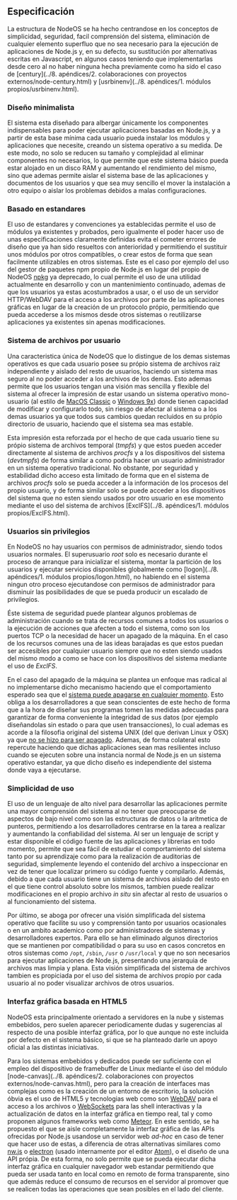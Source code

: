 ## Especificación

La estructura de NodeOS se ha hecho centrandose en los conceptos de simplicidad,
seguridad, facil comprensión del sistema, eliminación de cualquier elemento
superfluo que no sea necesario para la ejecución de aplicaciones de Node.js y,
en su defecto, su sustitución por alternativas escritas en Javascript, en
algunos casos teniendo que implementarlas desde cero al no haber ninguna hecha
previamente como ha sido el caso de
[century](../8. apéndices/2. colaboraciones con proyectos externos/node-century.html)
y [usrbinenv](../8. apéndices/1. módulos propios/usrbinenv.html).

### Diseño minimalista

El sistema esta diseñado para albergar únicamente los componentes indispensables
para poder ejecutar aplicaciones basadas en Node.js, y a partir de esta base
mínima cada usuario pueda instalar los módulos y aplicaciones que necesite,
creando un sistema operativo a su medida. De este modo, no solo se reducen su
tamaño y complejidad al eliminar componentes no necesarios, lo que permite que
este sistema básico pueda estar alojado en un disco RAM y aumentando el
rendimiento del mismo, sino que ademas permite aislar el sistema base de las
aplicaciones y documentos de los usuarios y que sea muy sencillo el mover la
instalación a otro equipo o aislar los problemas debidos a malas configuraciones.

### Basado en estandares

El uso de estandares y convenciones ya establecidas permite el uso de módulos
ya existentes y probados, pero igualmente el poder hacer uso de unas
especificaciones claramente definidas evita el cometer errores de diseño que ya
han sido resueltos con anterioridad y permitiendo el sustituir unos módulos por
otros compatibles, o crear estos de forma que sean facilmente utilizables en
otros sistemas. Este es el caso por ejemplo del uso del gestor de paquetes npm
propio de Node.js en lugar del propio de NodeOS [npkg](http://npkg.org) ya
deprecado, lo cual permite el uso de una utilidad actualmente en desarrollo y
con un mantenimiento continuado, ademas de que los usuarios ya estas
acostumbrados a usar, o el uso de un servidor HTTP/WebDAV para el acceso a los
archivos por parte de las aplicaciones gráficas en lugar de la creación de un
protocolo própio, permitiendo que pueda accederse a los mismos desde otros
sistemas o reutilizarse aplicaciones ya existentes sin apenas modificaciones.

### Sistema de archivos por usuario

Una caracteristica única de NodeOS que lo distingue de los demas sistemas
operativos es que cada usuario posee su própio sistema de archivos raiz
independiente y aislado del resto de usuarios, haciendo un sistema mas seguro al
no poder acceder a los archivos de los demas. Esto ademas permite que los
usuarios tengan una visión mas sencilla y flexible del sistema al ofrecer la
impresión de estar usando un sistema operativo mono-usuario (al estilo de
[MacOS Classic](https://es.wikipedia.org/wiki/Historia_de_Mac_OS) o
[Windows 9x](https://es.wikipedia.org/wiki/Windows_9x)) donde tienen capacidad
de modificar y configurarlo todo, sin riesgo de afectar al sistema o a los demas
usuarios ya que todos sus cambios quedan recluidos en su própio directorio de
usuario, haciendo que el sistema sea mas estable.

Esta impresión esta reforzada por el hecho de que cada usuario tiene su própio
sistema de archivos temporal (*tmpfs*) y que estos pueden acceder directamente
al sistema de archivos *procfs* y a los dispositivos del sistema (*devtmpfs*) de
forma similar a como podria hacer un usuario administrador en un sistema
operativo tradicional. No obstante, por seguridad y estabilidad dicho acceso
esta limitado de forma que en el sistema de archivos *procfs* solo se pueda
acceder a la información de los procesos del propio usuario, y de forma similar
solo se puede acceder a los dispositivos del sistema que no esten siendo usados
por otro usuario en ese momento mediante el uso del sistema de archivos
[ExclFS](../8. apéndices/1. módulos propios/ExclFS.html).

### Usuarios sin privilegios

En NodeOS no hay usuarios con permisos de administrador, siendo todos usuarios
normales. El superusuario *root* solo es necesario durante el proceso de
arranque para inicializar el sistema, montar la partición de los usuarios y
ejecutar servicios disponibles globalmente como
[logon](../8. apéndices/1. módulos propios/logon.html), no habiendo en el
sistema ningun otro proceso ejecutandose con permisos de administrador para
disminuir las posibilidades de que se pueda producir un escalado de privilegios.

Éste sistema de seguridad puede plantear algunos problemas de administración
cuando se trata de recursos comunes a todos los usuarios o la ejecución de
acciones que afecten a todo el sistema, como son los puertos TCP o la necesidad
de hacer un apagado de la máquina. En el caso de los recursos comunes una de las
ideas barajadas es que estos puedan ser accesibles por cualquier usuario siempre
que no esten siendo usados del mismo modo a como se hace con los dispositivos
del sistema mediante el uso de *ExclFS*.

En el caso del apagado de la máquina se plantea un enfoque mas radical al no
implementarse dicho mecanismo haciendo que el comportamiento esperado sea que el
[sistema puede apagarse en cualquier momento](https://github.com/NodeOS/NodeOS/issues/71).
Esto obliga a los desarrolladores a que sean conscientes de este hecho de forma
que a la hora de diseñar sus programas tomen las medidas adecuadas para
garantizar de forma conveniente la integridad de sus datos (por ejemplo
diseñandolas sin estado o para que usen transacciones), lo cual ademas es acorde
a la filosofia original del sistema UNIX (del que derivan Linux y OSX) ya que
[no se hizo para ser apagado](http://www.tldp.org/LDP/intro-linux/html/sect_04_02.html#sect_04_02_06).
Ademas, de forma colateral esto repercute haciendo que dichas aplicaciones sean
mas resilientes incluso cuando se ejecuten sobre una instancia normal de Node.js
en un sistema operativo estandar, ya que dicho diseño es independiente del
sistema donde vaya a ejecutarse.

### Simplicidad de uso

El uso de un lenguaje de alto nivel para desarrollar las aplicaciones permite
una mayor comprensión del sistema al no tener que preocuparse de aspectos de
bajo nivel como son las estructuras de datos o la aritmetica de punteros,
permitiendo a los desarrolladores centrarse en la tarea a realizar y aumentando
la confiabilidad del sistema. Al ser un lenguaje de script y estar disponible el
código fuente de las aplicaciones y librerias en todo momento, permite que sea
fácil de estudiar el comportamiento del sistema tanto por su aprendizaje como
para la realización de auditorias de seguridad, simplemente leyendo el contenido
del archivo a inspeccionar en vez de tener que localizar primero su código
fuente y compilarlo. Además, debido a que cada usuario tiene un sistema de
archivos aislado del resto en el que tiene control absoluto sobre los mismos,
tambien puede realizar modificaciones en el propio archivo *in situ* sin afectar
al resto de usuarios o al funcionamiento del sistema.

Por último, se aboga por ofrecer una visión simplificada del sistema operativo
que facilite su uso y comprensión tanto por usuarios ocasionales o en un ambito
academico como por administradores de sistemas y desarrolladores expertos. Para
ello se han eliminado algunos directorios que se mantienen por compatibilidad o
para su uso en casos concretos en otros sistemas como `/opt`, `/sbin`, `/usr` o
`/usr/local` y que no son necesarios para ejecutar aplicaciones de Node.js,
presentando una jerarquia de archivos mas limpia y plana. Esta visión
simplificada del sistema de archivos tambien es propiciada por el uso del
sistema de archivos propio por cada usuario al no poder visualizar archivos de
otros usuarios.

### Interfaz gráfica basada en HTML5

NodeOS esta principalmente orientado a servidores en la nube y sistemas
embebidos, pero suelen aparecer periodicamente dudas y sugerencias al respecto
de una posible interfaz gráfica, por lo que aunque no este incluida por defecto
en el sistema básico, si que se ha planteado darle un apoyo oficial a las
distintas iniciativas.

Para los sistemas embebidos y dedicados puede ser suficiente con el empleo del
dispositivo de framebuffer de Linux mediante el úso del módulo
[node-canvas](../8. apéndices/2. colaboraciones con proyectos externos/node-canvas.html),
pero para la creación de interfaces mas complejas como es la creación de un
entorno de escritorio, la solución óbvia es el uso de HTML5 y tecnologias web
como son [WebDAV](http://www.webdav.org) para el acceso a los archivos o
[WebSockets](https://tools.ietf.org/html/rfc6455) para las shell interactivas y
la actualización de datos en la interfaz gráfica en tiempo real, tal y como
proponen algunos frameworks web como [Meteor](https://www.meteor.com). En este
sentido, se ha propuesto el que se aisle completamente la interfaz gráfica de
las APIs ofrecidas por Node.js usandose un servidor web *ad-hoc* en caso de
tener que hacer uso de estas, a diferencia de otras alternativas similares como
[nw.js](http://nwjs.io) o [electron](http://electron.atom.io) (usado internamente
por el editor [Atom](https://atom.io)), o el diseño de una API própia. De esta forma, no solo
permite que se pueda ejecutar dicha interfaz gráfica en cualquier navegador web
estandar permitiendo que pueda ser usada tanto en local como en remoto de forma
transparente, sino que además reduce el consumo de recursos en el servidor al
promover que se realicen todas las operaciones que sean posibles en el lado del
cliente.
